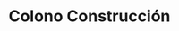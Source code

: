---
title: "Colono Construcción"
url: /pital/colono-construccion-calle-las-huacas/
shop: Eisenwaren
---